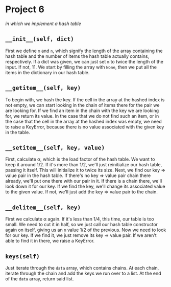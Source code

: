 # Project 6 #

*in which we implement a hash table*

## `__init__(self, dict)` ##

First we define `m` and `n`, which signify the length of the array containing
the hash table and the number of items the hash table actually contains,
respectively.  If a dict was given, we can just set `m` to twice the length of
the input.  If not, 11.  We start by filling the array with `None`, then we put
all the items in the dictionary in our hash table.

## `__getitem__(self, key)` ##

To begin with, we hash the key.  If the cell in the array at the hashed index
is not empty, we can start looking in the chain of items there for the pair we
are looking for.  If we find an item in the chain with the key we are looking
for, we return its value.  In the case that we do not find such an item, or in
the case that the cell in the array at the hashed index was empty, we need to
raise a KeyError, because there is no value associated with the given key in the
table.

## `__setitem__(self, key, value)` ##

First, calculate α, which is the load factor of the hash table. We want to keep
it around 1/2.  If it's more than 1/2, we'll just reinitialize our hash table,
passing it itself. This will initialize it to twice its size. Next, we find our
key => value pair in the hash table. If there's no key => value pair chain there
already, we'll put one there with our pair in it. If there is a chain there,
we'll look down it for our key. If we find the key, we'll change its associated
value to the given value. If not, we'll just add the key => value pair to the
chain.

## `__delitem__(self, key)` ##

First we calculate α again. If it's less than 1/4, this time, our table is too
small. We need to cut it in half, so we just call our hash table constructor
again on itself, giving us an `m` value 1/2 of the previous. Now we need to look
for our key. If we find it, we just remove its key => value pair. If we aren't
able to find it in there, we raise a KeyError.

## `keys(self)` ##

Just iterate through the `data` array, which contains chains. At each chain,
iterate through the chain and add the keys we run over to a list. At the end of
the `data` array, return said list.
